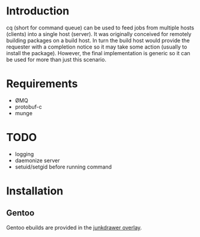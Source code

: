 # Introduction

cq (short for command queue) can be used to feed jobs from multiple hosts
(clients) into a single host (server). It was originally conceived for remotely
building packages on a build host. In turn the build host would provide the
requester with a completion notice so it may take some action (usually to
install the package). However, the final implementation is generic so it can be
used for more than just this scenario.

# Requirements

- ØMQ
- protobuf-c
- munge

# TODO

- logging
- daemonize server
- setuid/setgid before running command

# Installation
## Gentoo

Gentoo ebuilds are provided in the [junkdrawer overlay](https://github.com/doctaweeks/junkdrawer-overlay).

